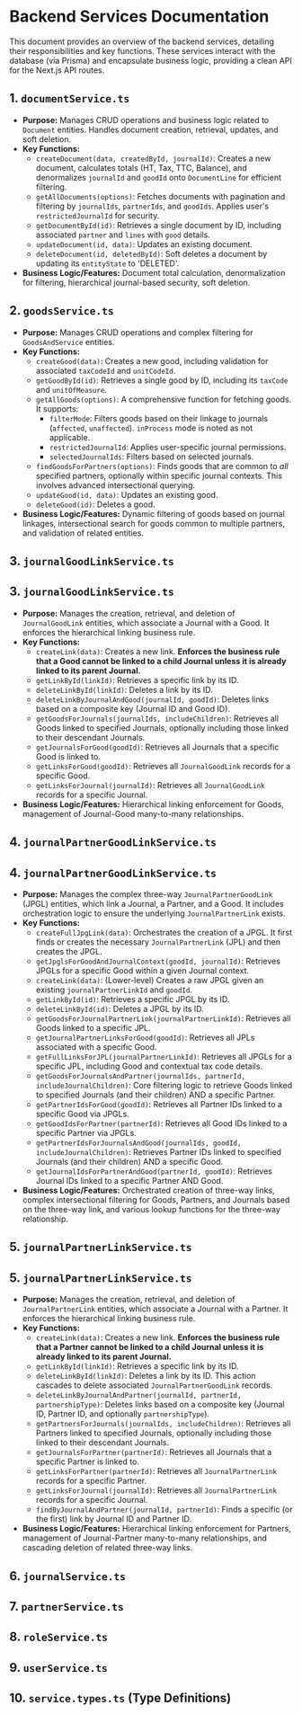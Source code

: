 # Backend Services Documentation

This document provides an overview of the backend services, detailing their responsibilities and key functions. These services interact with the database (via Prisma) and encapsulate business logic, providing a clean API for the Next.js API routes.

## 1. `documentService.ts`

*   **Purpose:** Manages CRUD operations and business logic related to `Document` entities. Handles document creation, retrieval, updates, and soft deletion.
*   **Key Functions:**
    *   `createDocument(data, createdById, journalId)`: Creates a new document, calculates totals (HT, Tax, TTC, Balance), and denormalizes `journalId` and `goodId` onto `DocumentLine` for efficient filtering.
    *   `getAllDocuments(options)`: Fetches documents with pagination and filtering by `journalIds`, `partnerIds`, and `goodIds`. Applies user's `restrictedJournalId` for security.
    *   `getDocumentById(id)`: Retrieves a single document by ID, including associated `partner` and `lines` with `good` details.
    *   `updateDocument(id, data)`: Updates an existing document.
    *   `deleteDocument(id, deletedById)`: Soft deletes a document by updating its `entityState` to 'DELETED'.
*   **Business Logic/Features:** Document total calculation, denormalization for filtering, hierarchical journal-based security, soft deletion.

## 2. `goodsService.ts`

*   **Purpose:** Manages CRUD operations and complex filtering for `GoodsAndService` entities.
*   **Key Functions:**
    *   `createGood(data)`: Creates a new good, including validation for associated `taxCodeId` and `unitCodeId`.
    *   `getGoodById(id)`: Retrieves a single good by ID, including its `taxCode` and `unitOfMeasure`.
    *   `getAllGoods(options)`: A comprehensive function for fetching goods. It supports:
        *   `filterMode`: Filters goods based on their linkage to journals (`affected`, `unaffected`). `inProcess` mode is noted as not applicable.
        *   `restrictedJournalId`: Applies user-specific journal permissions.
        *   `selectedJournalIds`: Filters based on selected journals.
    *   `findGoodsForPartners(options)`: Finds goods that are common to *all* specified partners, optionally within specific journal contexts. This involves advanced intersectional querying.
    *   `updateGood(id, data)`: Updates an existing good.
    *   `deleteGood(id)`: Deletes a good.
*   **Business Logic/Features:** Dynamic filtering of goods based on journal linkages, intersectional search for goods common to multiple partners, and validation of related entities.

## 3. `journalGoodLinkService.ts`

## 3. `journalGoodLinkService.ts`

*   **Purpose:** Manages the creation, retrieval, and deletion of `JournalGoodLink` entities, which associate a Journal with a Good. It enforces the hierarchical linking business rule.
*   **Key Functions:**
    *   `createLink(data)`: Creates a new link. **Enforces the business rule that a Good cannot be linked to a child Journal unless it is already linked to its parent Journal.**
    *   `getLinkById(linkId)`: Retrieves a specific link by its ID.
    *   `deleteLinkById(linkId)`: Deletes a link by its ID.
    *   `deleteLinkByJournalAndGood(journalId, goodId)`: Deletes links based on a composite key (Journal ID and Good ID).
    *   `getGoodsForJournals(journalIds, includeChildren)`: Retrieves all Goods linked to specified Journals, optionally including those linked to their descendant Journals.
    *   `getJournalsForGood(goodId)`: Retrieves all Journals that a specific Good is linked to.
    *   `getLinksForGood(goodId)`: Retrieves all `JournalGoodLink` records for a specific Good.
    *   `getLinksForJournal(journalId)`: Retrieves all `JournalGoodLink` records for a specific Journal.
*   **Business Logic/Features:** Hierarchical linking enforcement for Goods, management of Journal-Good many-to-many relationships.

## 4. `journalPartnerGoodLinkService.ts`

## 4. `journalPartnerGoodLinkService.ts`

*   **Purpose:** Manages the complex three-way `JournalPartnerGoodLink` (JPGL) entities, which link a Journal, a Partner, and a Good. It includes orchestration logic to ensure the underlying `JournalPartnerLink` exists.
*   **Key Functions:**
    *   `createFullJpgLink(data)`: Orchestrates the creation of a JPGL. It first finds or creates the necessary `JournalPartnerLink` (JPL) and then creates the JPGL.
    *   `getJpglsForGoodAndJournalContext(goodId, journalId)`: Retrieves JPGLs for a specific Good within a given Journal context.
    *   `createLink(data)`: (Lower-level) Creates a raw JPGL given an existing `journalPartnerLinkId` and `goodId`.
    *   `getLinkById(id)`: Retrieves a specific JPGL by its ID.
    *   `deleteLinkById(id)`: Deletes a JPGL by its ID.
    *   `getGoodsForJournalPartnerLink(journalPartnerLinkId)`: Retrieves all Goods linked to a specific JPL.
    *   `getJournalPartnerLinksForGood(goodId)`: Retrieves all JPLs associated with a specific Good.
    *   `getFullLinksForJPL(journalPartnerLinkId)`: Retrieves all JPGLs for a specific JPL, including Good and contextual tax code details.
    *   `getGoodsForJournalsAndPartner(journalIds, partnerId, includeJournalChildren)`: Core filtering logic to retrieve Goods linked to specified Journals (and their children) AND a specific Partner.
    *   `getPartnerIdsForGood(goodId)`: Retrieves all Partner IDs linked to a specific Good via JPGLs.
    *   `getGoodIdsForPartner(partnerId)`: Retrieves all Good IDs linked to a specific Partner via JPGLs.
    *   `getPartnerIdsForJournalsAndGood(journalIds, goodId, includeJournalChildren)`: Retrieves Partner IDs linked to specified Journals (and their children) AND a specific Good.
    *   `getJournalIdsForPartnerAndGood(partnerId, goodId)`: Retrieves Journal IDs linked to a specific Partner AND Good.
*   **Business Logic/Features:** Orchestrated creation of three-way links, complex intersectional filtering for Goods, Partners, and Journals based on the three-way link, and various lookup functions for the three-way relationship.

## 5. `journalPartnerLinkService.ts`

## 5. `journalPartnerLinkService.ts`

*   **Purpose:** Manages the creation, retrieval, and deletion of `JournalPartnerLink` entities, which associate a Journal with a Partner. It enforces the hierarchical linking business rule.
*   **Key Functions:**
    *   `createLink(data)`: Creates a new link. **Enforces the business rule that a Partner cannot be linked to a child Journal unless it is already linked to its parent Journal.**
    *   `getLinkById(linkId)`: Retrieves a specific link by its ID.
    *   `deleteLinkById(linkId)`: Deletes a link by its ID. This action cascades to delete associated `JournalPartnerGoodLink` records.
    *   `deleteLinkByJournalAndPartner(journalId, partnerId, partnershipType)`: Deletes links based on a composite key (Journal ID, Partner ID, and optionally `partnershipType`).
    *   `getPartnersForJournals(journalIds, includeChildren)`: Retrieves all Partners linked to specified Journals, optionally including those linked to their descendant Journals.
    *   `getJournalsForPartner(partnerId)`: Retrieves all Journals that a specific Partner is linked to.
    *   `getLinksForPartner(partnerId)`: Retrieves all `JournalPartnerLink` records for a specific Partner.
    *   `getLinksForJournal(journalId)`: Retrieves all `JournalPartnerLink` records for a specific Journal.
    *   `findByJournalAndPartner(journalId, partnerId)`: Finds a specific (or the first) link by Journal ID and Partner ID.
*   **Business Logic/Features:** Hierarchical linking enforcement for Partners, management of Journal-Partner many-to-many relationships, and cascading deletion of related three-way links.

## 6. `journalService.ts`

## 7. `partnerService.ts`

## 8. `roleService.ts`

## 9. `userService.ts`

## 10. `service.types.ts` (Type Definitions)